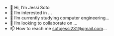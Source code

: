 - 👋 Hi, I’m Jessi Soto
- 👀 I’m interested in ...
- 🌱 I’m currently studying computer engineering...
- 💞️ I’m looking to collaborate on ...
- 📫 How to reach me sotojessi231@gmail.com...

<!---
jsoto28/jsoto28 is a ✨ special ✨ repository because its `README.md` (this file) appears on your GitHub profile.
You can click the Preview link to take a look at your changes.
--->
